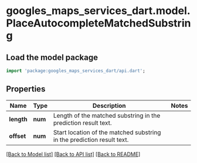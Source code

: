 # googles_maps_services_dart.model.PlaceAutocompleteMatchedSubstring

## Load the model package
```dart
import 'package:googles_maps_services_dart/api.dart';
```

## Properties
Name | Type | Description | Notes
------------ | ------------- | ------------- | -------------
**length** | **num** | Length of the matched substring in the prediction result text. | 
**offset** | **num** | Start location of the matched substring in the prediction result text. | 

[[Back to Model list]](../README.md#documentation-for-models) [[Back to API list]](../README.md#documentation-for-api-endpoints) [[Back to README]](../README.md)


